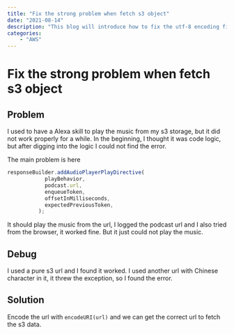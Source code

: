 ```yaml
---
title: "Fix the strong problem when fetch s3 object"
date: "2021-08-14"
description: "This blog will introduce how to fix the utf-8 encoding file in s3 problem"
categories:
    - "AWS"
---
```


# Fix the strong problem when fetch s3 object
## Problem

I used to have a Alexa skill to play the music from my s3 storage, but it did not work properly for a while. In the beginning, I thought it was code logic, but after digging into the logic I could not find the error.

The main problem is here

```js
responseBuilder.addAudioPlayerPlayDirective(
            playBehavior,
            podcast.url,
            enqueueToken,
            offsetInMilliseconds,
            expectedPreviousToken,
          );
```

It should play the music from the url, I logged the podcast url and I also tried from the browser, it worked fine. But it just could not play the music. 

## Debug

I used a pure s3 url and I found it worked. I used another url with Chinese character in it, it threw the exception, so I found the error.



## Solution

Encode the url with `encodeURI(url)` and we can get the correct url to fetch the s3 data.